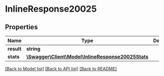 # InlineResponse20025

## Properties
Name | Type | Description | Notes
------------ | ------------- | ------------- | -------------
**result** | **string** |  | [optional] 
**stats** | [**\Swagger\Client\Model\InlineResponse20025Stats**](InlineResponse20025Stats.md) |  | [optional] 

[[Back to Model list]](../README.md#documentation-for-models) [[Back to API list]](../README.md#documentation-for-api-endpoints) [[Back to README]](../README.md)

